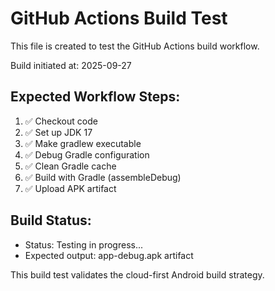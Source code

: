 # GitHub Actions Build Test

This file is created to test the GitHub Actions build workflow.

Build initiated at: 2025-09-27

## Expected Workflow Steps:
1. ✅ Checkout code
2. ✅ Set up JDK 17
3. ✅ Make gradlew executable  
4. ✅ Debug Gradle configuration
5. ✅ Clean Gradle cache
6. ✅ Build with Gradle (assembleDebug)
7. ✅ Upload APK artifact

## Build Status:
- Status: Testing in progress...
- Expected output: app-debug.apk artifact

This build test validates the cloud-first Android build strategy.